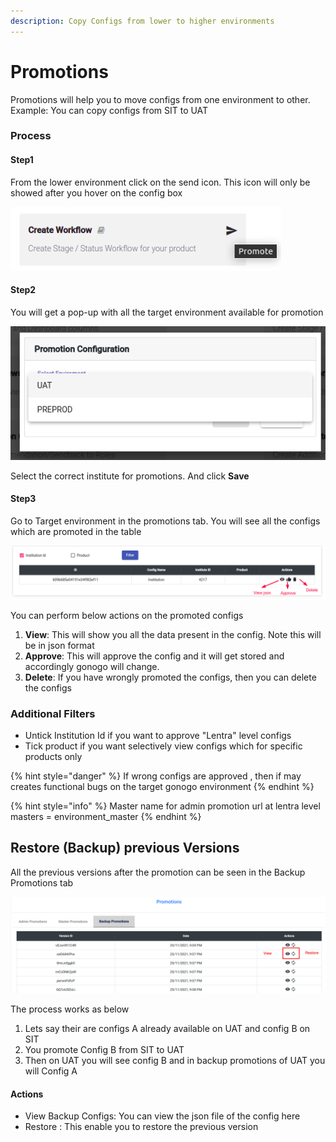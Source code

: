 ```yaml
---
description: Copy Configs from lower to higher environments
---
```


# Promotions

Promotions will help you to move configs from one environment to other. Example: You can copy configs from SIT to UAT

### Process

#### Step1

From the lower environment click on the send icon. This icon will only be showed after you hover on the config box

![](<../../.gitbook/assets/Screenshot from 2021-05-24 14-36-30.png>)

#### Step2

You will get a pop-up with all the target environment available for promotion

![](<../../.gitbook/assets/image (195).png>)

Select the correct institute for promotions. And click **Save**

#### **Step3**

Go to Target environment in the promotions tab. You will see all the configs which are promoted in the table

![](<../../.gitbook/assets/image (196).png>)

You can perform below actions on the promoted configs

1. **View**: This will show you all the data present in the config. Note this will be in json format
2. **Approve**: This will approve the config and it will get stored and accordingly gonogo will change.&#x20;
3. **Delete**: If you have wrongly promoted the configs, then you can delete the configs

### Additional Filters

* Untick Institution Id if you want to approve "Lentra" level configs
* Tick product if you want selectively view configs which for specific products only

{% hint style="danger" %}
If wrong configs are approved , then if may creates functional bugs on the target gonogo environment
{% endhint %}

{% hint style="info" %}
Master name for admin promotion url at lentra level masters = environment\_master
{% endhint %}

## Restore (Backup) previous Versions

All the previous versions after the promotion can be seen in the Backup Promotions tab

![](<../../.gitbook/assets/image (256).png>)

The process works as below

1. Lets say their are configs A already available on UAT and config B on SIT
2. You promote Config B from SIT to UAT
3. Then  on UAT you will see config B and in backup promotions of UAT you will Config A

#### Actions

* View Backup Configs: You can view the json file of the config here
* Restore : This enable you to restore the previous version



